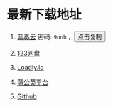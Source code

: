 # 最新下载地址

1.  [蓝奏云](https://relaxpic.lanzouq.com/b048n3a1a) 密码: `9onb` ，<button onclick="navigator.clipboard.writeText('9onb')">点击复制</button>

2.  [123网盘](https://www.123pan.com/s/gBTtVv-8m62d.html)
4.  [Loadly.io](https://loadly.io/relaxpic)
3.  [蒲公英平台](https://pgyer.com/mtll_dev)
5.  [Github](https://github.com/RelaxPic/relaxpic.github.io/releases/) 
